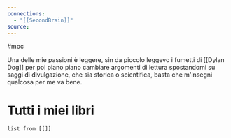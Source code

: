 ```yaml
---
connections:
  - "[[SecondBrain]]"
source:
---
```


#moc

Una delle mie passioni è leggere, sin da piccolo leggevo i fumetti di [[Dylan Dog]] per poi piano piano cambiare argomenti di lettura spostandomi su saggi di divulgazione, che sia storica o scientifica, basta che m'insegni qualcosa per me va bene.

# Tutti i miei libri
```dataview
list from [[]]
```